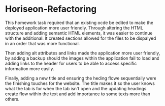 # Horiseon-Refactoring
This homework task required that an existing ocde be edited to make the deployed application more user friendly. Through altering the HTML structure and adding semantic HTML elements, it was easier to continue with the additional. It created sections allowed for the files to be dispalyed in an order that was more functional.

Then adding alt attributes and links made the application more user friendly, by adding a backup should the images within the application fail to load and adding links to the header for users to be able to access specific information more easily.

Finally, adding a new title and ensuring the heding flowe sequentially were the finishing touches for the website. The title makes it so the user knows what the tab is for when the tab isn't open and the updating headings create flow within the text and add importance to some texts more than others. 
